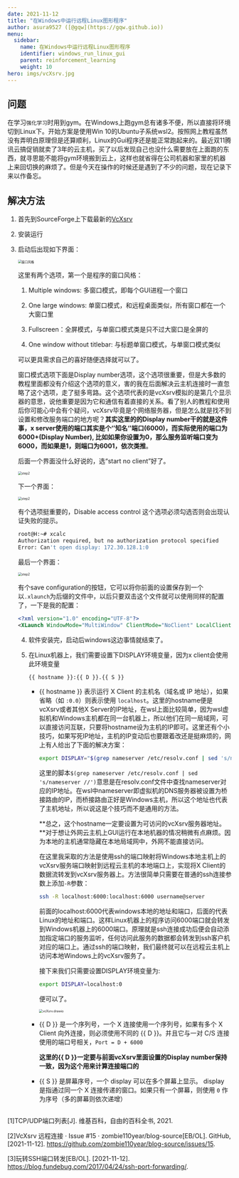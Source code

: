 ```yaml
---
date: 2021-11-12
title: "在Windows中运行远程Linux图形程序"
author: asura9527 ([@gqw](https://gqw.github.io))
menu:
  sidebar:
    name: 在Windows中运行远程Linux图形程序
    identifier: windows_run_linux_gui
    parent: reinforcement_learning
    weight: 10
hero: imgs/vcXsrv.jpg
---
```


## 问题

在学习`强化学习`时用到gym。在Windows上跑gym总有诸多不便，所以直接将环境切到Linux下。开始方案是使用Win 10的Ubuntu子系统wsl2。按照网上教程虽然没有弄明白原理但是还算顺利，Linux的Gui程序还是能正常跑起来的。最近双11腾讯云搞促销就卖了3年的云主机，买了以后发现自己也没什么需要放在上面跑的东西，就寻思能不能将gym环境搬到云上，这样也就省得在公司机器和家里的机器上来回切换的麻烦了。但是今天在操作的时候还是遇到了不少的问题，现在记录下来以作备忘。


## 解决方法	

1. 首先到SourceForge上下载最新的[VcXsrv](https://sourceforge.net/projects/vcxsrv/)

2. 安装运行

3. 启动后出现如下界面：

   <img src="./imgs/window_style.png" alt="窗口风格" style="zoom:50%;" />

   这里有两个选项，第一个是程序的窗口风格：

   1.  Multiple windows: 多窗口模式，即每个GUI进程一个窗口

   2. One large windows: 单窗口模式，和远程桌面类似，所有窗口都在一个大窗口里

   3. Fullscreen：全屏模式，与单窗口模式类是只不过大窗口是全屏的

   4. One window without titlebar: 与标题单窗口模式，与单窗口模式类似

   可以更具需求自己的喜好随便选择就可以了。

   窗口模式选项下面是Display number选项，这个选项很重要，但是大多数的教程里面都没有介绍这个选项的意义，害的我在后面解决云主机连接时一直忽略了这个选项，走了挺多弯路。这个选项代表的是vcXsrv模拟的是第几个显示器的意思，说他重要是因为它和通信有着直接的关系。看了别人的教程和使用后你可能心中会有个疑问，vcXsrv毕竟是个网络服务器，但是怎么就是找不到设置和修改服务端口的地方呢？**其实这里的的Display number干的就是这件事，x server使用的端口其实是个‘’知名‘’端口(6000)，而实际使用的端口为6000+(Display Number), 比如如果你设置为0，那么服务监听端口变为6000，而如果是1，则端口为6001，依次类推**。

   后面一个界面没什么好说的，选“start no client”好了。

   <img src="./imgs/step2.png" alt="step2" style="zoom:50%;" />

   下一个界面：

   <img src="./imgs/step3.png" alt="step2" style="zoom:50%;" />

   有个选项挺重要的，Disable access control 这个选项必须勾选否则会出现认证失败的提示。

   ```bash
   root@H:~# xcalc
   Authorization required, but no authorization protocol specified
   Error: Can't open display: 172.30.128.1:0
   ```

   最后一个界面：

   <img src="./imgs/step4.png" alt="step2" style="zoom:50%;" />

   有个save configuration的按钮，它可以将你前面的设置保存到一个以`.xlaunch`为后缀的文件中，以后只要双击这个文件就可以使用同样的配置了，一下是我的配置：

   ```xml
   <?xml version="1.0" encoding="UTF-8"?>
   <XLaunch WindowMode="MultiWindow" ClientMode="NoClient" LocalClient="False" Display="0" LocalProgram="xcalc" RemoteProgram="xterm" RemotePassword="" PrivateKey="" RemoteHost="" RemoteUser="" XDMCPHost="" XDMCPBroadcast="False" XDMCPIndirect="False" Clipboard="True" ClipboardPrimary="True" ExtraParams="" Wgl="False" DisableAC="True" XDMCPTerminate="False"/>
   ```

   4. 软件安装完，启动后windows这边事情就结束了。

   5. 在Linux机器上，我们需要设置下DISPLAY环境变量，因为x client会使用此环境变量

      ```bash
      {{ hostname }}:{{ D }}.{{ S }}
      ```

      - {{ hostname }} 表示运行 X Client 的主机名（域名或 IP 地址），如果省略（如 `:0.0`）则表示使用 `localhost`。这里的hostname便是vcXsrv或者其他X Server的IP地址，在wsl上面比较简单，因为wsl虚拟机和Windows主机都在同一台机器上，所以他们在同一局域网，可以直接访问互联，只要将hostname设为主机的IP即可。这里还有个小技巧，如果写死IP地址，主机的IP变动后也要跟着改还是挺麻烦的，网上有人给出了下面的解决方案：

        ```bash
        export DISPLAY="$(grep nameserver /etc/resolv.conf | sed 's/nameserver //'):0"
        ```

        这里的脚本`$(grep nameserver /etc/resolv.conf | sed 's/nameserver //')`意思是在resolv.conf文件中查找nameserver对应的IP地址。在wsl中nameserver即虚拟机的DNS服务器被设置为桥接路由的IP，而桥接路由正好是Windows主机，所以这个地址也代表了主机地址，所以说这是个技巧而不是通用的方法。

        **总之，这个hostname一定要设置为可访问的vcXsrv服务器地址。**对于想让外网云主机上GUI运行在本地机器的情况稍微有点麻烦。因为本地的主机通常隐藏在本地局域网中，外网不能直接访问。
      
        在这里我采取的方法是使用ssh的端口映射将Windows本地主机上的vcXsrv服务端口映射到远程云主机的本地端口上，实现将X Client的数据流转发到vcXsrv服务器上。方法很简单只需要在普通的ssh连接参数上添加`-R`参数：
      
        ```bash
        ssh -R localhost:6000:localhost:6000 username@server
        ```
      
        前面的localhost:6000代表windows本地的地址和端口，后面的代表Linux的地址和端口。这样Linux机器上的程序访问6000端口就会转发到Windows机器上的6000端口。原理就是ssh连接成功后便会自动添加指定端口的服务监听，任何访问此服务的数据都会转发到ssh客户机对应的端口上。通过ssh的端口映射，我们最终就可以在远程云主机上访问本地Windows上的vcXsrv服务了。
      
        接下来我们只需要设置DISPLAY环境变量为:
      
        ```bash
        export DISPLAY=localhost:0
        ```
      
        便可以了。
      
        <img src="D:\Users\s3808\source\repos\hugo-toha.github.io\content\posts\强化学习\linux_remote_gui_use_vcXsvr\imgs\vcXsrv.drawio.png" alt="vcXsrv.drawio" style="zoom:50%;" />
      
      - {{ D }} 是一个序列号，一个 X 连接使用一个序列号，如果有多个 X Client 向外连接，则必须使用不同的 {{ D }}。并且它与一对 C/S 连接使用的端口号相关，`Port = D + 6000`
      
        **这里的{{ D }}一定要与前面vcXsrv里面设置的Display number保持一致，因为这个用来计算连接端口的**
      
      - {{ S }} 是屏幕序号，一个 display 可以在多个屏幕上显示。 display 是指通过同一个 X 连接传递的窗口。如果只有一个屏幕，则使用 `0` 作为序号（多的屏幕则依次递增）
      
      

## 

[1]TCP/UDP端口列表[J]. 维基百科，自由的百科全书, 2021.

[2]VcXsrv 远程连接 · Issue #15 · zombie110year/blog-source[EB/OL]. GitHub, [2021-11-12]. https://github.com/zombie110year/blog-source/issues/15.

[3]玩转SSH端口转发[EB/OL]. [2021-11-12]. https://blog.fundebug.com/2017/04/24/ssh-port-forwarding/.
